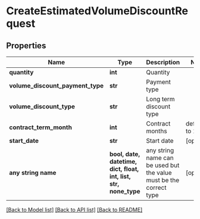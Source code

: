 # CreateEstimatedVolumeDiscountRequest


## Properties
Name | Type | Description | Notes
------------ | ------------- | ------------- | -------------
**quantity** | **int** | Quantity | 
**volume_discount_payment_type** | **str** | Payment type | 
**volume_discount_type** | **str** | Long term discount type | 
**contract_term_month** | **int** | Contract months | defaults to 12
**start_date** | **str** | Start date | [optional] 
**any string name** | **bool, date, datetime, dict, float, int, list, str, none_type** | any string name can be used but the value must be the correct type | [optional]

[[Back to Model list]](../README.md#documentation-for-models) [[Back to API list]](../README.md#documentation-for-api-endpoints) [[Back to README]](../README.md)



